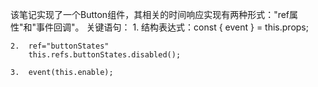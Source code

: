 该笔记实现了一个Button组件，其相关的时间响应实现有两种形式："ref属性"和"事件回调"。
关键语句：
    1.  结构表达式：const { event } = this.props;

    2.  ref="buttonStates"
        this.refs.buttonStates.disabled();

    3.  event(this.enable);
